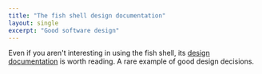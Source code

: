 ```yaml
---
title: "The fish shell design documentation"
layout: single
excerpt: "Good software design"
---
```


Even if you aren't interesting in using the fish shell, its [design documentation](https://fishshell.com/docs/current/design.html) is worth reading. A rare example of good design decisions.